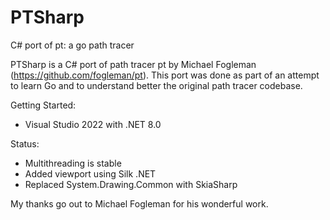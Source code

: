 # PTSharp
C# port of pt: a go path tracer

PTSharp is a C# port of path tracer pt by Michael Fogleman (https://github.com/fogleman/pt). This port was done as part of an attempt to learn Go and to understand better the original path tracer codebase.

Getting Started:
- Visual Studio 2022 with .NET 8.0

Status:
- Multithreading is stable
- Added viewport using Silk .NET
- Replaced System.Drawing.Common with SkiaSharp

My thanks go out to Michael Fogleman for his wonderful work.
